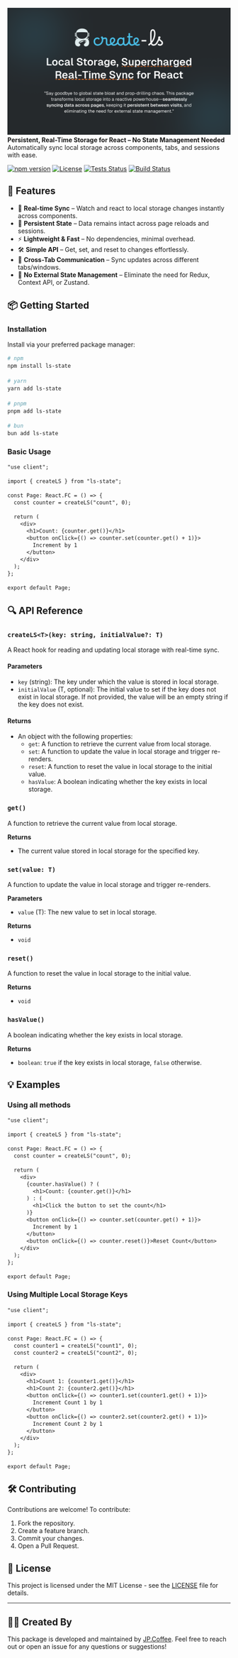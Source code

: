 ![create-ls Banner](https://raw.githubusercontent.com/jp-coffee/create-ls/main/media/create-ls-banner.png)
**Persistent, Real-Time Storage for React – No State Management Needed** Automatically sync local storage across components, tabs, and sessions with ease.

[![npm version](https://img.shields.io/npm/v/create-ls.svg)](https://www.npmjs.com/package/create-ls)
[![License](https://img.shields.io/github/license/jp-coffee/create-ls)](LICENSE)
[![Tests Status](https://img.shields.io/github/actions/workflow/status/jp-coffee/create-ls/lint-and-test.yml?branch=main)](https://github.com/jp-coffee/create-ls/actions)
[![Build Status](https://img.shields.io/github/actions/workflow/status/jp-coffee/create-ls/publish.yml?branch=main)](https://github.com/jp-coffee/create-ls/actions)

## 🚀 Features

- 🔄 **Real-time Sync** – Watch and react to local storage changes instantly across components.
- 💾 **Persistent State** – Data remains intact across page reloads and sessions.
- ⚡ **Lightweight & Fast** – No dependencies, minimal overhead.
- 🛠 **Simple API** – Get, set, and reset to changes effortlessly.
- 📡 **Cross-Tab Communication** – Sync updates across different tabs/windows.
- 🚫 **No External State Management** – Eliminate the need for Redux, Context API, or Zustand.

## 📦 Getting Started

### Installation

Install via your preferred package manager:

```sh
# npm
npm install ls-state

# yarn
yarn add ls-state

# pnpm
pnpm add ls-state

# bun
bun add ls-state
```

### Basic Usage

```tsx
"use client";

import { createLS } from "ls-state";

const Page: React.FC = () => {
  const counter = createLS("count", 0);

  return (
    <div>
      <h1>Count: {counter.get()}</h1>
      <button onClick={() => counter.set(counter.get() + 1)}>
        Increment by 1
      </button>
    </div>
  );
};

export default Page;
```

## 🔍 API Reference

### `createLS<T>(key: string, initialValue?: T)`

A React hook for reading and updating local storage with real-time sync.

#### Parameters

- `key` (string): The key under which the value is stored in local storage.
- `initialValue` (T, optional): The initial value to set if the key does not exist in local storage.
  If not provided, the value will be an empty string if the key does not exist.

#### Returns

- An object with the following properties:
  - `get`: A function to retrieve the current value from local storage.
  - `set`: A function to update the value in local storage and trigger re-renders.
  - `reset`: A function to reset the value in local storage to the initial value.
  - `hasValue`: A boolean indicating whether the key exists in local storage.

### `get()`

A function to retrieve the current value from local storage.

**Returns**

- The current value stored in local storage for the specified key.

### `set(value: T)`

A function to update the value in local storage and trigger re-renders.

**Parameters**

- `value` (T): The new value to set in local storage.

**Returns**

- `void`

### `reset()`

A function to reset the value in local storage to the initial value.

**Returns**

- `void`

### `hasValue()`

A boolean indicating whether the key exists in local storage.

**Returns**

- `boolean`: `true` if the key exists in local storage, `false` otherwise.

## 💡 Examples

### Using all methods

```tsx
"use client";

import { createLS } from "ls-state";

const Page: React.FC = () => {
  const counter = createLS("count", 0);

  return (
    <div>
      {counter.hasValue() ? (
        <h1>Count: {counter.get()}</h1>
      ) : (
        <h1>Click the button to set the count</h1>
      )}
      <button onClick={() => counter.set(counter.get() + 1)}>
        Increment by 1
      </button>
      <button onClick={() => counter.reset()}>Reset Count</button>
    </div>
  );
};

export default Page;
```

### Using Multiple Local Storage Keys

```tsx
"use client";

import { createLS } from "ls-state";

const Page: React.FC = () => {
  const counter1 = createLS("count1", 0);
  const counter2 = createLS("count2", 0);

  return (
    <div>
      <h1>Count 1: {counter1.get()}</h1>
      <h1>Count 2: {counter2.get()}</h1>
      <button onClick={() => counter1.set(counter1.get() + 1)}>
        Increment Count 1 by 1
      </button>
      <button onClick={() => counter2.set(counter2.get() + 1)}>
        Increment Count 2 by 1
      </button>
    </div>
  );
};

export default Page;
```

## 🛠 Contributing

Contributions are welcome! To contribute:

1. Fork the repository.
2. Create a feature branch.
3. Commit your changes.
4. Open a Pull Request.

## 📜 License

This project is licensed under the MIT License - see the [LICENSE](LICENSE) file for details.

---

## 👨‍💻 Created By

This package is developed and maintained by [JP.Coffee](https://github.com/jp-coffee). Feel free to reach out or open an issue for any questions or suggestions!
